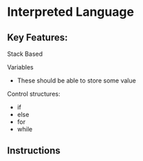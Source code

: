 # Interpreted Language

## Key Features:

Stack Based

Variables

- These should be able to store some value

Control structures:

- if
- else
- for
- while

## Instructions
